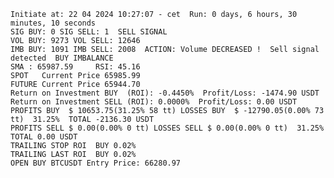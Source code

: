     Initiate at: 22 04 2024 10:27:07 - cet  Run: 0 days, 6 hours, 30 minutes, 10 seconds
    SIG BUY: 0 SIG SELL: 1  SELL SIGNAL
    VOL BUY: 9273 VOL SELL: 12646
    IMB BUY: 1091 IMB SELL: 2008  ACTION: Volume DECREASED !  Sell signal detected  BUY IMBALANCE
    SMA : 65987.59     RSI: 45.16
    SPOT   Current Price 65985.99
    FUTURE Current Price 65944.70
    Return on Investment BUY  (ROI): -0.4450%  Profit/Loss: -1474.90 USDT
    Return on Investment SELL (ROI): 0.0000%  Profit/Loss: 0.00 USDT
    PROFITS BUY  $ 10653.75(31.25% 58 tt) LOSSES BUY  $ -12790.05(0.00% 73 tt)  31.25%  TOTAL -2136.30 USDT
    PROFITS SELL $ 0.00(0.00% 0 tt) LOSSES SELL $ 0.00(0.00% 0 tt)  31.25%  TOTAL 0.00 USDT
    TRAILING STOP ROI  BUY 0.02%
    TRAILING LAST ROI  BUY 0.02%
    OPEN BUY BTCUSDT Entry Price: 66280.97
